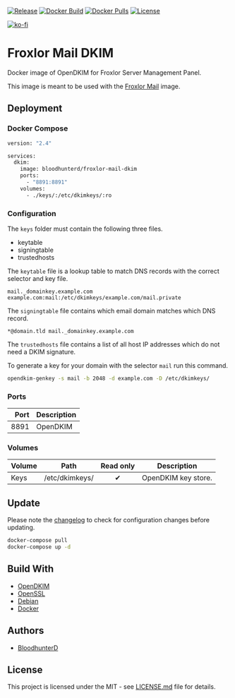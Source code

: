 [![Release](https://img.shields.io/github/v/release/bloodhunterd/froxlor-mail-dkim?style=for-the-badge)](https://github.com/bloodhunterd/froxlor-mail-dkim/releases)
[![Docker Build](https://img.shields.io/github/workflow/status/bloodhunterd/froxlor-mail-dkim/Docker?style=for-the-badge&label=Docker%20Build)](https://github.com/bloodhunterd/froxlor-mail-dkim/actions?query=workflow%3ADocker)
[![Docker Pulls](https://img.shields.io/docker/pulls/bloodhunterd/froxlor-mail-dkim?style=for-the-badge)](https://hub.docker.com/r/bloodhunterd/froxlor-mail-dkim)
[![License](https://img.shields.io/github/license/bloodhunterd/froxlor-mail-dkim?style=for-the-badge)](https://github.com/bloodhunterd/froxlor-mail-dkim/blob/master/LICENSE)

[![ko-fi](https://www.ko-fi.com/img/githubbutton_sm.svg)](https://ko-fi.com/bloodhunterd)

# Froxlor Mail DKIM

Docker image of OpenDKIM for Froxlor Server Management Panel.

This image is meant to be used with the [Froxlor Mail](https://github.com/bloodhunterd/froxlor-mail) image.

## Deployment

### Docker Compose

```dockerfile
version: "2.4"

services:
  dkim:
    image: bloodhunterd/froxlor-mail-dkim
    ports:
      - "8891:8891"
    volumes:
      - ./keys/:/etc/dkimkeys/:ro
```

### Configuration

The `keys` folder must contain the following three files.

* keytable
* signingtable
* trustedhosts

The `keytable` file is a lookup table to match DNS records with the correct selector and key file.

~~~
mail._domainkey.example.com example.com:mail:/etc/dkimkeys/example.com/mail.private
~~~

The `signingtable` file contains which email domain matches which DNS record.

~~~
*@domain.tld mail._domainkey.example.com
~~~

The `trustedhosts` file contains a list of all host IP addresses which do not need a DKIM signature.

To generate a key for your domain with the selector `mail` run this command.

```bash
opendkim-genkey -s mail -b 2048 -d example.com -D /etc/dkimkeys/
```

### Ports

| Port | Description |
|-----:|-------------|
| 8891 | OpenDKIM    |

### Volumes

| Volume | Path           | Read only | Description         |
|--------|----------------|:---------:|---------------------|
| Keys   | /etc/dkimkeys/ | &#10004;  | OpenDKIM key store. |

## Update

Please note the [changelog](https://github.com/bloodhunterd/froxlor-mail-dkim/blob/master/CHANGELOG.md) to check for configuration changes before updating.

```bash
docker-compose pull
docker-compose up -d
```

## Build With

* [OpenDKIM](http://opendkim.org/)
* [OpenSSL](https://www.openssl.org/)
* [Debian](https://www.debian.org/)
* [Docker](https://www.docker.com/)

## Authors

* [BloodhunterD](https://github.com/bloodhunterd)

## License

This project is licensed under the MIT - see [LICENSE.md](https://github.com/bloodhunterd/froxlor-mail-dkim/blob/master/LICENSE) file for details.
